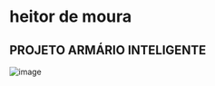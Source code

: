 # heitor de moura

<h2>PROJETO ARMÁRIO INTELIGENTE</h2>

![image](https://github.com/user-attachments/assets/6ffc6106-9042-4888-b3e9-3a742842addc)
